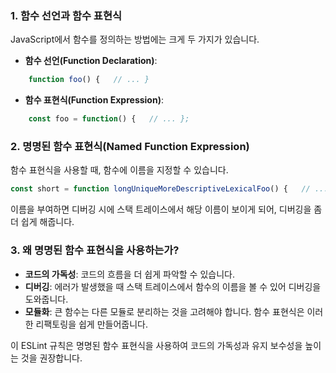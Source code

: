 ### 1. 함수 선언과 함수 표현식

JavaScript에서 함수를 정의하는 방법에는 크게 두 가지가 있습니다.

- **함수 선언(Function Declaration)**:
```javascript
    function foo() {   // ... }
```
- **함수 표현식(Function Expression)**:
```javascript
    const foo = function() {   // ... };
``` 

### 2. 명명된 함수 표현식(Named Function Expression)

함수 표현식을 사용할 때, 함수에 이름을 지정할 수 있습니다.

```javascript
const short = function longUniqueMoreDescriptiveLexicalFoo() {   // ... };
```
이름을 부여하면 디버깅 시에 스택 트레이스에서 해당 이름이 보이게 되어, 디버깅을 좀 더 쉽게 해줍니다.

### 3. 왜 명명된 함수 표현식을 사용하는가?

- **코드의 가독성**: 코드의 흐름을 더 쉽게 파악할 수 있습니다.
- **디버깅**: 에러가 발생했을 때 스택 트레이스에서 함수의 이름을 볼 수 있어 디버깅을 도와줍니다.
- **모듈화**: 큰 함수는 다른 모듈로 분리하는 것을 고려해야 합니다. 함수 표현식은 이러한 리팩토링을 쉽게 만들어줍니다.

이 ESLint 규칙은 명명된 함수 표현식을 사용하여 코드의 가독성과 유지 보수성을 높이는 것을 권장합니다.